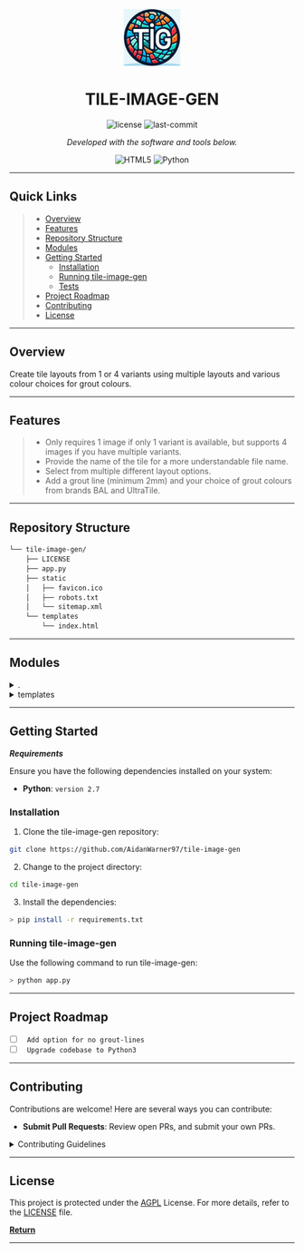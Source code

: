 <p align="center">
  <img src="https://github.com/AidanWarner97/tile-image-gen/blob/main/static/logo.png?raw=true" width="100" />
</p>
<p align="center">
    <h1 align="center">TILE-IMAGE-GEN</h1>
</p>
<p align="center">
	<img src="https://img.shields.io/github/license/AidanWarner97/tile-image-gen?style=flat&color=0080ff" alt="license">
	<img src="https://img.shields.io/github/last-commit/AidanWarner97/tile-image-gen?style=flat&logo=git&logoColor=white&color=0080ff" alt="last-commit">
<p>
<p align="center">
		<em>Developed with the software and tools below.</em>
</p>
<p align="center">
	<img src="https://img.shields.io/badge/HTML5-E34F26.svg?style=flat&logo=HTML5&logoColor=white" alt="HTML5">
	<img src="https://img.shields.io/badge/Python-3776AB.svg?style=flat&logo=Python&logoColor=white" alt="Python">
</p>
<hr>

##  Quick Links

> - [ Overview](#-overview)
> - [ Features](#-features)
> - [ Repository Structure](#-repository-structure)
> - [ Modules](#-modules)
> - [ Getting Started](#-getting-started)
>   - [ Installation](#-installation)
>   - [ Running tile-image-gen](#-running-tile-image-gen)
>   - [ Tests](#-tests)
> - [ Project Roadmap](#-project-roadmap)
> - [ Contributing](#-contributing)
> - [ License](#-license)

---

##  Overview

Create tile layouts from 1 or 4 variants using multiple layouts and various colour choices for grout colours.

---

##  Features

> - Only requires 1 image if only 1 variant is available, but supports 4 images if you have multiple variants.
> - Provide the name of the tile for a more understandable file name.
> - Select from multiple different layout options.
> - Add a grout line (minimum 2mm) and your choice of grout colours from brands BAL and UltraTile.


---

##  Repository Structure

```sh
└── tile-image-gen/
    ├── LICENSE
    ├── app.py
    ├── static
    │   ├── favicon.ico
    │   ├── robots.txt
    │   └── sitemap.xml
    └── templates
        └── index.html
```

---

##  Modules

<details closed><summary>.</summary>

| File                                                                         | Summary                            |
| ---                                                                          | ---                                |
| [app.py](https://github.com/AidanWarner97/tile-image-gen/blob/master/app.py) | Backend for creating and merging uploaded files and adding grout lines |

</details>

<details closed><summary>templates</summary>

| File                                                                                           | Summary                                          |
| ---                                                                                            | ---                                              |
| [index.html](https://github.com/AidanWarner97/tile-image-gen/blob/master/templates/index.html) | Front end site for end users |

</details>

---

##  Getting Started

***Requirements***

Ensure you have the following dependencies installed on your system:

* **Python**: `version 2.7`

###  Installation

1. Clone the tile-image-gen repository:

```sh
git clone https://github.com/AidanWarner97/tile-image-gen
```

2. Change to the project directory:

```sh
cd tile-image-gen
```

3. Install the dependencies:

```sh
> pip install -r requirements.txt
```

###  Running tile-image-gen

Use the following command to run tile-image-gen:

```sh
> python app.py
```

---

##  Project Roadmap

- [ ] ` Add option for no grout-lines`
- [ ] ` Upgrade codebase to Python3`

---

##  Contributing

Contributions are welcome! Here are several ways you can contribute:

- **Submit Pull Requests**: Review open PRs, and submit your own PRs.

<details closed>
    <summary>Contributing Guidelines</summary>

1. **Fork the Repository**: Start by forking the project repository to your GitHub account.
2. **Clone Locally**: Clone the forked repository to your local machine using a Git client.
   ```sh
   git clone https://github.com/AidanWarner97/tile-image-gen
   ```
3. **Create a New Branch**: Always work on a new branch, giving it a descriptive name.
   ```sh
   git checkout -b new-feature-x
   ```
4. **Make Your Changes**: Develop and test your changes locally.
5. **Commit Your Changes**: Commit with a clear message describing your updates.
   ```sh
   git commit -m 'Implemented new feature x.'
   ```
6. **Push to GitHub**: Push the changes to your forked repository.
   ```sh
   git push origin new-feature-x
   ```
7. **Submit a Pull Request**: Create a PR against the original project repository. Clearly describe the changes and their motivations.

Once your PR is reviewed and approved, it will be merged into the main branch.

</details>

---

##  License

This project is protected under the [AGPL](https://choosealicense.com/licenses/agpl-3.0/) License. For more details, refer to the [LICENSE](LICENSE) file.

[**Return**](#-quick-links)

---
